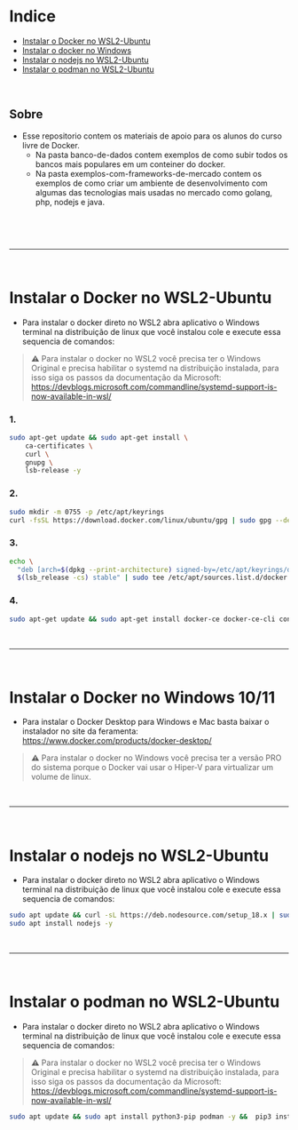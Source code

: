 # Indice

- [Instalar o Docker no WSL2-Ubuntu](#instalar-o-docker-no-WSL2)
- [Instalar o docker no Windows](#instalar-o-docker-no-windows)
- [Instalar o nodejs no WSL2-Ubuntu](#instalar-o-nodejs-no-wsl2)
- [Instalar o podman no WSL2-Ubuntu](#instalar-o-podman-no-wsl2)


<br>

## Sobre

- Esse repositorio contem os materiais de apoio para os alunos do curso livre de Docker.
  - Na pasta banco-de-dados contem exemplos de como subir todos os bancos mais populares em um conteiner do docker.
  - Na pasta exemplos-com-frameworks-de-mercado contem os exemplos de como criar um ambiente de desenvolvimento com algumas das tecnologias mais usadas no mercado como golang, php, nodejs e java.

<br>

<br><hr><br>

<a id="instalar-o-docker-no-WSL2"></a>
# Instalar o Docker no WSL2-Ubuntu

- Para instalar o docker direto no WSL2 abra aplicativo o Windows terminal na distribuição de linux que você instalou cole e execute essa sequencia de comandos:

> **:warning:**
> Para instalar o docker no WSL2 você precisa ter o Windows Original e precisa habilitar o systemd na distribuição instalada, para isso siga os passos da documentação da Microsoft: https://devblogs.microsoft.com/commandline/systemd-support-is-now-available-in-wsl/

### 1. 
```bash
sudo apt-get update && sudo apt-get install \
    ca-certificates \
    curl \
    gnupg \
    lsb-release -y
```

### 2. 
```bash
sudo mkdir -m 0755 -p /etc/apt/keyrings
curl -fsSL https://download.docker.com/linux/ubuntu/gpg | sudo gpg --dearmor -o /etc/apt/keyrings/docker.gpg
```

### 3. 
```bash
echo \
  "deb [arch=$(dpkg --print-architecture) signed-by=/etc/apt/keyrings/docker.gpg] https://download.docker.com/linux/ubuntu \
  $(lsb_release -cs) stable" | sudo tee /etc/apt/sources.list.d/docker.list > /dev/null
```

### 4. 
```bash
sudo apt-get update && sudo apt-get install docker-ce docker-ce-cli containerd.io docker-buildx-plugin docker-compose-plugin docker-compose -y && sudo usermod -aG docker ${USER}
```

<br><hr><br>

<a id="instalar-o-docker-no-windows"></a>
# Instalar o Docker no Windows 10/11

- Para instalar o Docker Desktop para Windows e Mac basta baixar o instalador no site da feramenta: https://www.docker.com/products/docker-desktop/

> **:warning:**
> Para instalar o docker no Windows você precisa ter a versão PRO do sistema porque o Docker vai usar o Hiper-V para virtualizar um volume de linux.

<br><hr><br>

<a id="instalar-o-nodejs-no-wsl2"></a>
# Instalar o nodejs no WSL2-Ubuntu

- Para instalar o docker direto no WSL2 abra aplicativo o Windows terminal na distribuição de linux que você instalou cole e execute essa sequencia de comandos:

```bash
sudo apt update && curl -sL https://deb.nodesource.com/setup_18.x | sudo bash
sudo apt install nodejs -y
```

<br><hr><br>

<a id="instalar-o-podman-no-wsl2"></a>
# Instalar o podman no WSL2-Ubuntu

- Para instalar o docker direto no WSL2 abra aplicativo o Windows terminal na distribuição de linux que você instalou cole e execute essa sequencia de comandos:

> **:warning:**
> Para instalar o docker no WSL2 você precisa ter o Windows Original e precisa habilitar o systemd na distribuição instalada, para isso siga os passos da documentação da Microsoft: https://devblogs.microsoft.com/commandline/systemd-support-is-now-available-in-wsl/

```bash
sudo apt update && sudo apt install python3-pip podman -y &&  pip3 install podman-compose
```